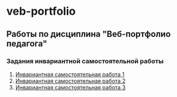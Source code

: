 # veb-portfolio

## Работы по дисциплина "Веб-портфолио педагога"

### Задания инвариантной самостоятельной работы

1. [Инвариантная самостоятельная работа 1](https://docs.google.com/document/d/1EHU-05F7UqAAtgcdA5iWBrIb2Z7wsTSCaVploi7sOsE/edit?usp=sharing)
2. [Инвариантная самостоятельная работа 2](https://docs.google.com/document/d/11Tkw7v-8Iw-cCh5pBtfsPWw65OYf42J50yuT971vgOc/edit?usp=sharing)
3. [Инвариантная самостоятельная работа 3]()
